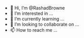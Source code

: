 - 👋 Hi, I’m @RashadBrowne
- 👀 I’m interested in ...
- 🌱 I’m currently learning ...
- 💞️ I’m looking to collaborate on ...
- 📫 How to reach me ...

<!---
RashadBrowne/RashadBrowne is a ✨ special ✨ repository because its `README.md` (this file) appears on your GitHub profile.
You can click the Preview link to take a look at your changes.
--->
